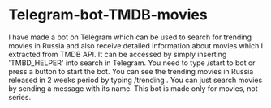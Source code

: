 # Telegram-bot-TMDB-movies
I have made a bot on Telegram which can be used to search for trending movies in Russia and also receive detailed information about movies which I extracted from TMDB API.
It can be accessed by simply inserting 'TMBD_HELPER' into search in Telegram.
You need to type /start to bot or press a button to start the bot.
You can see the trending movies in Russia released in 2 weeks period by typing /trending .
You can just search movies by sending a message with its name.
This bot is made only for movies, not series.
